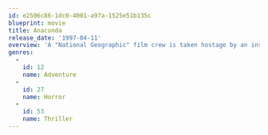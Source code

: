 ```yaml
---
id: e2506c86-1dc0-4001-a97a-1525e51b135c
blueprint: movie
title: Anaconda
release_date: '1997-04-11'
overview: 'A "National Geographic" film crew is taken hostage by an insane hunter, who takes them along on his quest to capture the world''s largest - and deadliest - snake.'
genres:
  -
    id: 12
    name: Adventure
  -
    id: 27
    name: Horror
  -
    id: 53
    name: Thriller
---
```

